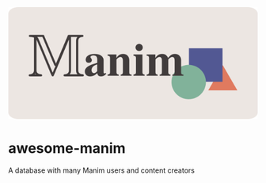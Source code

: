 ![Manim Community Banner](https://raw.githubusercontent.com/ManimCommunity/manim/main/logo/cropped.png)

# awesome-manim
A database with many Manim users and content creators
